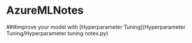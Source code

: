 # AzureMLNotes

###improve your model with [Hyperparameter Tuning](Hyperparameter Tuning/Hyperparameter tuning notes.py)
